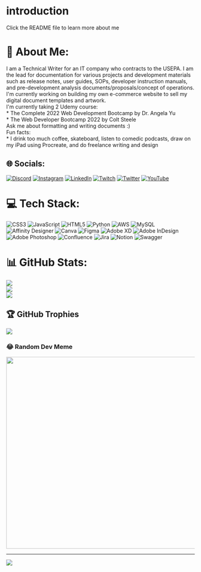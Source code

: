 # introduction
Click the README file to learn more about me
# 💫 About Me:
I am a Technical Writer for an IT company who contracts to the USEPA.  I am the lead for documentation for various projects and development materials such as release notes, user guides, SOPs, developer instruction manuals, and pre-development analysis documents/proposals/concept of operations.<br>I'm currently working on building my own e-commerce website to sell my digital document templates and artwork.<br>I'm currently taking 2 Udemy course:<br>* The Complete 2022 Web Development Bootcamp by Dr. Angela Yu<br>* The Web Developer Bootcamp 2022 by Colt Steele<br>Ask me about formatting and writing documents :)<br>Fun facts:<br>* I drink too much coffee, skateboard, listen to comedic podcasts, draw on my iPad using Procreate, and do freelance writing and design<br>


## 🌐 Socials:
[![Discord](https://img.shields.io/badge/Discord-%237289DA.svg?logo=discord&logoColor=white)](htttps://discord.gg/kdad#8594) [![Instagram](https://img.shields.io/badge/Instagram-%23E4405F.svg?logo=Instagram&logoColor=white)](https://instagram.com/teddygramsoup) [![LinkedIn](https://img.shields.io/badge/LinkedIn-%230077B5.svg?logo=linkedin&logoColor=white)](https://linkedin.com/in/kendra-johng) [![Twitch](https://img.shields.io/badge/Twitch-%239146FF.svg?logo=Twitch&logoColor=white)](https://twitch.tv/teddygramsoup) [![Twitter](https://img.shields.io/badge/Twitter-%231DA1F2.svg?logo=Twitter&logoColor=white)](https://twitter.com/thekendralamar) [![YouTube](https://img.shields.io/badge/YouTube-%23FF0000.svg?logo=YouTube&logoColor=white)](https://youtube.com/c/teddygramsoup) 

# 💻 Tech Stack:
![CSS3](https://img.shields.io/badge/css3-%231572B6.svg?style=flat&logo=css3&logoColor=white) ![JavaScript](https://img.shields.io/badge/javascript-%23323330.svg?style=flat&logo=javascript&logoColor=%23F7DF1E) ![HTML5](https://img.shields.io/badge/html5-%23E34F26.svg?style=flat&logo=html5&logoColor=white) ![Python](https://img.shields.io/badge/python-3670A0?style=flat&logo=python&logoColor=ffdd54) ![AWS](https://img.shields.io/badge/AWS-%23FF9900.svg?style=flat&logo=amazon-aws&logoColor=white) ![MySQL](https://img.shields.io/badge/mysql-%2300f.svg?style=flat&logo=mysql&logoColor=white) ![Affinity Designer](https://img.shields.io/badge/affinitydesginer-%231B72BE.svg?style=flat&logo=affinity-designer&logoColor=white) ![Canva](https://img.shields.io/badge/Canva-%2300C4CC.svg?style=flat&logo=Canva&logoColor=white) 	![Figma](https://img.shields.io/badge/figma-%23F24E1E.svg?style=flat&logo=figma&logoColor=white) ![Adobe XD](https://img.shields.io/badge/Adobe%20XD-470137?style=flat&logo=Adobe%20XD&logoColor=#FF61F6) ![Adobe InDesign](https://img.shields.io/badge/Adobe%20InDesign-49021F?style=flat&logo=adobeindesign&logoColor=white) ![Adobe Photoshop](https://img.shields.io/badge/adobephotoshop-%2331A8FF.svg?style=flat&logo=adobephotoshop&logoColor=white) ![Confluence](https://img.shields.io/badge/confluence-%23172BF4.svg?style=flat&logo=confluence&logoColor=white) ![Jira](https://img.shields.io/badge/jira-%230A0FFF.svg?style=flat&logo=jira&logoColor=white) ![Notion](https://img.shields.io/badge/Notion-%23000000.svg?style=flat&logo=notion&logoColor=white) ![Swagger](https://img.shields.io/badge/-Swagger-%23Clojure?style=flat&logo=swagger&logoColor=white)
# 📊 GitHub Stats:
![](https://github-readme-stats.vercel.app/api?username=kendrajohng&theme=dark&hide_border=false&include_all_commits=false&count_private=false)<br/>
![](https://github-readme-streak-stats.herokuapp.com/?user=kendrajohng&theme=dark&hide_border=false)<br/>
![](https://github-readme-stats.vercel.app/api/top-langs/?username=kendrajohng&theme=dark&hide_border=false&include_all_commits=false&count_private=false&layout=compact)

## 🏆 GitHub Trophies
![](https://github-profile-trophy.vercel.app/?username=kendrajohng&theme=discord&no-frame=true&no-bg=false&margin-w=4)

### 😂 Random Dev Meme
<img src="https://random-memer.herokuapp.com/" width="512px"/>

---
[![](https://visitcount.itsvg.in/api?id=kendrajohng&icon=0&color=1)](https://visitcount.itsvg.in)
